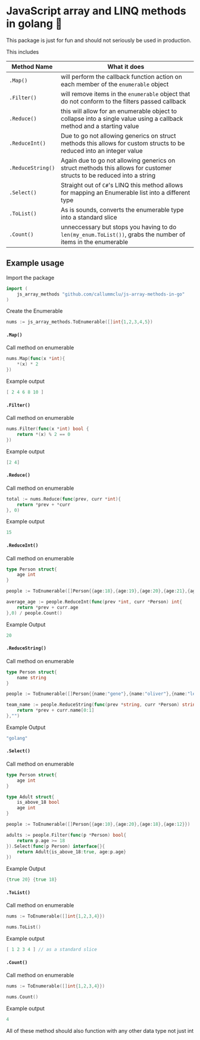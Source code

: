# JavaScript array and LINQ methods in golang 🤯

This package is just for fun and should not seriously be used in production.

This includes

| Method Name         | What it does                                                                                                          |
| ------------------- | --------------------------------------------------------------------------------------------------------------------- |
| `.Map()`          | will perform the callback function action on each member of the `enumerable` object                                 |
| `.Filter()`       | will remove items in the `enumerable` object that do not conform to the filters passed callback                     |
| `.Reduce()`       | this will allow for an enumerable object to collapse into a single value using a callback method and a starting value |
| `.ReduceInt()`    | Due to go not allowing generics on struct methods this allows for custom structs to be reduced into an integer value  |
| `.ReduceString()` | Again due to go not allowing generics on struct methods this allows for customer structs to be reduced into a string  |
| `.Select()`       | Straight out of `C#`'s LINQ this method allows for mapping an Enumerable list into a different type                 |
| `.ToList()`       | As is sounds, converts the enumerable type into a standard slice                                                      |
| `.Count()`        | unneccessary but stops you having to do `len(my_enum.ToList())`, grabs the number of items in the enumerable        |

## Example usage

Import the package

```go
import (
	js_array_methods "github.com/callummclu/js-array-methods-in-go"
)
```

Create the Enumerable

```go
nums := js_array_methods.ToEnumerable([]int{1,2,3,4,5})
```

#### `.Map()`

Call method on enumerable

```go
nums.Map(func(x *int){
	*(x) * 2
})
```

Example output

```go
[ 2 4 6 8 10 ]
```

#### `.Filter()`

Call method on enumerable

```go
nums.Filter(func(x *int) bool {
	return *(x) % 2 == 0
})
```

Example output

```go
[2 4]
```

#### `.Reduce()`

Call method on enumerable

```go
total := nums.Reduce(func(prev, curr *int){
	return *prev + *curr
}, 0)
```

Example output

```go
15
```

#### `.ReduceInt()`

Call method on enumerable

```go
type Person struct{
	age int
}

people := ToEnumerable([]Person{{age:18},{age:19},{age:20},{age:21},{age:22}})

average_age := people.ReduceInt(func(prev *int, curr *Person) int{
	return *prev + curr.age
},0) / people.Count()
```

Example Output

```go
20
```

#### `.ReduceString()`

Call method on enumerable

```go
type Person struct{
	name string
}

people := ToEnumerable([]Person{{name:"gene"},{name:"oliver"},{name:"lewis"},{name:"andrew"},{name:"norman"},{name:"geoff"}})

team_name := people.ReduceString(func(prev *string, curr *Person) string{
	return *prev + curr.name[0:1]
},"")
```

Example Output

```go
"golang"
```

#### `.Select()`

Call method on enumerable

```go
type Person struct{
	age int
}

type Adult struct{
	is_above_18 bool
	age int
}

people := ToEnumerable([]Person{{age:10},{age:20},{age:18},{age:12}})

adults := people.Filter(func(p *Person) bool{
	return p.age >= 18
}).Select(func(p Person) interface{}{
	return Adult{is_above_18:true, age:p.age}
})
```

Example Output

```go
{true 20} {true 18}
```

#### `.ToList()`

Call method on enumerable

```go
nums := ToEnumerable([]int{1,2,3,4}})

nums.ToList()
```

Example output

```go
[ 1 2 3 4 ] // as a standard slice
```

#### `.Count()`

Call method on enumerable

```go
nums := ToEnumerable([]int{1,2,3,4}})

nums.Count()
```

Example output

```go
4
```


All of these method should also function with any other data type not just int
